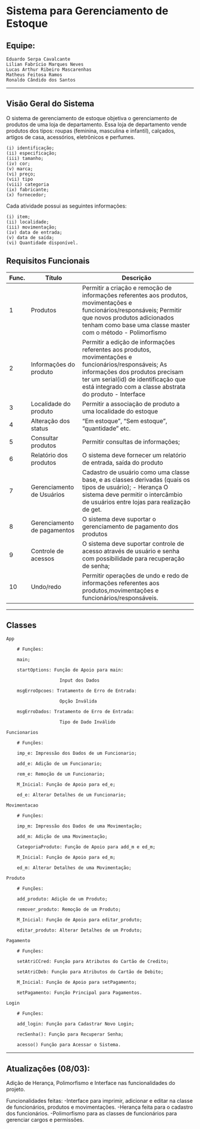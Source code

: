 # Sistema para Gerenciamento de Estoque

## Equipe:

    Eduardo Serpa Cavalcante
    Lilian Fabrício Marques Neves
    Lucas Arthur Ribeiro Mascarenhas
    Matheus Feitosa Ramos
    Ronaldo Cândido dos Santos 
    
-------------------------------------------------------------------------------------------------------------------------------------------------------------------
## Visão Geral do Sistema

O sistema de gerenciamento de estoque objetiva o gerenciamento de produtos de uma loja de departamento. Essa loja de departamento vende produtos dos tipos: roupas (feminina, masculina e infantil), calçados, artigos de casa, acessórios, eletrônicos e perfumes. 

    (i) identificação;
    (ii) especificação;
    (iii) tamanho;
    (iv) cor;
    (v) marca;
    (vi) preço;
    (vii) tipo
    (viii) categoria
    (ix) fabricante;
    (x) fornecedor;

Cada atividade possui as seguintes informações:

    (i) item;
    (ii) localidade;
    (iii) movimentação;
    (iv) data de entrada;
    (v) data de saída;
    (vi) Quantidade disponível.

## Requisitos Funcionais

   
| Func.  | Título | Descrição   |
| ------ | ------ | ----------- |
| 1  | Produtos | Permitir a criação e remoção de informações referentes aos produtos, movimentações e funcionários/responsáveis; Permitir que novos produtos adicionados tenham como base uma classe master com o método - Polimorfismo   |
| 2  | Informações do produto | Permitir a edição de informações referentes aos produtos, movimentações e funcionários/responsáveis; As informações dos produtos precisam ter um serial(id) de identificação que está integrado com a classe abstrata do produto - Interface   |
| 3  | Localidade do produto | Permitir a associação de produto a uma localidade do estoque   |
| 4  | Alteração dos status | “Em estoque”, “Sem estoque”, “quantidade” etc.   |
| 5  | Consultar produtos | Permitir consultas de informações;   |
| 6  | Relatório dos produtos | O sistema deve fornecer um relatório de entrada, saída do produto   |
| 7  | Gerenciamento de Usuários | Cadastro de usuário como uma classe base, e as classes derivadas (quais os tipos de usuário); - Herança O sistema deve permitir o intercâmbio de usuários entre lojas para realização de get.   |
| 8  | Gerenciamento de pagamentos | O sistema deve suportar o gerenciamento de pagamento dos produtos   |
| 9  | Controle de acessos | O sistema deve suportar controle de acesso através de usuário e senha com possibilidade para recuperação de senha;   |
| 10  | Undo/redo | Permitir operações de undo e redo de informações referentes aos produtos,movimentações e funcionários/responsáveis.   |

-------------------------------------------------------------------------------------------------------------------------------------------------------------------
## Classes

    App
    
        # Funções: 
        
        main;
        
        startOptions: Função de Apoio para main:
        
                        Input dos Dados
        
        msgErroOpcoes: Tratamento de Erro de Entrada: 
        
                        Opção Inválida
        
        msgErroDados: Tratamento de Erro de Entrada: 
        
                        Tipo de Dado Inválido
    
    Funcionarios
    
        # Funções: 
        
        imp_e: Impressão dos Dados de um Funcionario;
    
        add_e: Adição de um Funcionario;
    
        rem_e: Remoção de um Funcionario;
    
        M_Inicial: Função de Apoio para ed_e;
    
        ed_e: Alterar Detalhes de um Funcionario;

    Movimentacao
    
        # Funções: 
        
        imp_m: Impressão dos Dados de uma Movimentação;
    
        add_m: Adição de uma Movimentação;
    
        CategoriaProduto: Função de Apoio para add_m e ed_m;
    
        M_Inicial: Função de Apoio para ed_m;
    
        ed_m: Alterar Detalhes de uma Movimentação;

    Produto
    
        # Funções: 
        
        add_produto: Adição de um Produto;
        
        remover_produto: Remoção de um Produto;
        
        M_Inicial: Função de Apoio para editar_produto;
        
        editar_produto: Alterar Detalhes de um Produto;
        
    Pagamento
    
        # Funções: 
        
        setAtriCCred: Função para Atributos do Cartão de Credito;
        
        setAtriCDeb: Função para Atributos do Cartão de Debito;
        
        M_Inicial: Função de Apoio para setPagamento;
        
        setPagamento: Função Principal para Pagamentos.
        
    Login
    
        # Funções: 
        
        add_login: Função para Cadastrar Novo Login;
        
        recSenha(): Função para Recuperar Senha;
        
        acesso() Função para Acessar o Sistema.
        

-------------------------------------------------------------------------------------------------------------------------------------------------------------------
## Atualizações (08/03):
Adição de Herança, Polimorfismo e Interface nas funcionalidades do projeto.

Funcionalidades feitas:
-Interface para imprimir, adicionar e editar na classe de funcionários, produtos e movimentações.
-Herança feita para o cadastro dos funcionários.
-Polimorfismo para as classes de funcionários para gerenciar cargos e permissões.
